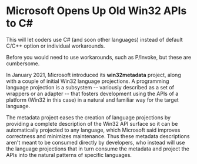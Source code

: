 # Microsoft Opens Up Old Win32 APIs to C#

This will let coders use C# (and soon other languages) instead of default
C/C++ option or individual workarounds.

Before you would need to use workarounds, such as P/Invoke, but these are
cumbersome.

In January 2021, Microsoft introduced its **win32metadata** project,
along with a couple of initial Win32 language projections. A programming
language projection is a subsystem -- variously described as a set of
wrappers or an adapter -- that fosters development using the APIs of a
platform (Win32 in this case) in a natural and familiar way for the
target language.

The metadata project eases the creation of language projections by
providing a complete description of the Win32 API surface so it can be
automatically projected to any language, which Microsoft said improves
correctness and minimizes maintenance. Thus these metadata descriptions
aren't meant to be consumed directly by developers, who instead will use
the language projections that in turn consume the metadata and project
the APIs into the natural patterns of specific languages.
